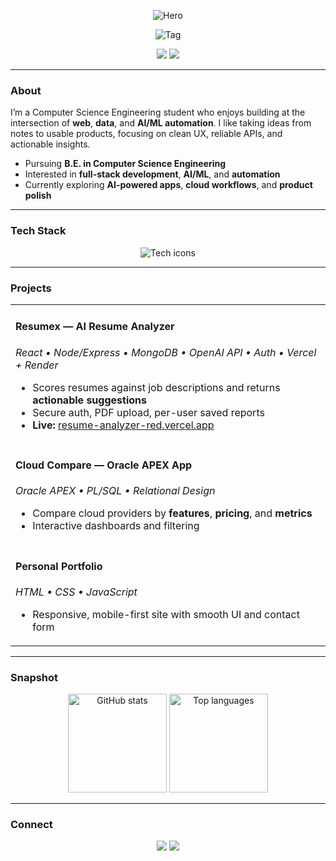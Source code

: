 <p align="center">
  <picture>
    <source media="(prefers-color-scheme: dark)" srcset="https://readme-typing-svg.herokuapp.com?size=34&duration=2500&pause=800&color=FFFFFF&center=true&vCenter=true&width=900&lines=Mohamed+Hamdan+A;Web+%E2%80%A2+Data+%E2%80%A2+AI%2FML+Automation" />
    <source media="(prefers-color-scheme: light)" srcset="https://readme-typing-svg.herokuapp.com?size=34&duration=2500&pause=800&color=0D1117&center=true&vCenter=true&width=900&lines=Mohamed+Hamdan+A;Web+%E2%80%A2+Data+%E2%80%A2+AI%2FML+Automation" />
    <img alt="Hero" src="https://readme-typing-svg.herokuapp.com?size=34&duration=2500&pause=800&color=FFFFFF&center=true&vCenter=true&width=900&lines=Mohamed+Hamdan+A;Web+%E2%80%A2+Data+%E2%80%A2+AI%2FML+Automation" />
  </picture>
</p>

<p align="center">
  <picture>
    <source media="(prefers-color-scheme: dark)" srcset="https://img.shields.io/badge/-Tech%20Builder%20%7C%20Learns%20by%20Shipping-0d1117?style=for-the-badge&labelColor=0d1117&color=434C5E" />
    <source media="(prefers-color-scheme: light)" srcset="https://img.shields.io/badge/-Tech%20Builder%20%7C%20Learns%20by%20Shipping-ffffff?style=for-the-badge&labelColor=ffffff&color=9CA3AF" />
    <img alt="Tag" src="https://img.shields.io/badge/-Tech%20Builder%20%7C%20Learns%20by%20Shipping-0d1117?style=for-the-badge&labelColor=0d1117&color=434C5E" />
  </picture>
</p>

<p align="center">
  <a href="mailto:mohamedhamdan20.work@gmail.com"><img src="https://img.shields.io/badge/Email-mohamedhamdan20.work%40gmail.com-1f2937?style=flat-square&logo=gmail&logoColor=EA4335"></a>
  <a href="https://github.com/Hamdan2045"><img src="https://img.shields.io/badge/GitHub-Hamdan2045-1f2937?style=flat-square&logo=github&logoColor=FFFFFF"></a>
</p>

<hr/>

<h3 align="left">About</h3>

I’m a Computer Science Engineering student who enjoys building at the intersection of **web**, **data**, and **AI/ML automation**. I like taking ideas from notes to usable products, focusing on clean UX, reliable APIs, and actionable insights.

- Pursuing **B.E. in Computer Science Engineering**
- Interested in **full-stack development**, **AI/ML**, and **automation**
- Currently exploring **AI-powered apps**, **cloud workflows**, and **product polish**

<hr/>

<h3 align="left">Tech Stack</h3>

<p align="center">
  <picture>
    <source media="(prefers-color-scheme: dark)" srcset="https://skillicons.dev/icons?i=html,css,js,react,nodejs,express,mongodb,python,cpp,java,oracle,regex,powershell&theme=dark" />
    <source media="(prefers-color-scheme: light)" srcset="https://skillicons.dev/icons?i=html,css,js,react,nodejs,express,mongodb,python,cpp,java,oracle,regex,powershell&theme=light" />
    <img alt="Tech icons" src="https://skillicons.dev/icons?i=html,css,js,react,nodejs,express,mongodb,python,cpp,java,oracle,regex,powershell&theme=dark" />
  </picture>
</p>

<hr/>

<h3 align="left">Projects</h3>

<table>
  <tr>
    <td>
      <h4>Resumex — AI Resume Analyzer</h4>
      <p><i>React • Node/Express • MongoDB • OpenAI API • Auth • Vercel + Render</i></p>
      <ul>
        <li>Scores resumes against job descriptions and returns <b>actionable suggestions</b></li>
        <li>Secure auth, PDF upload, per-user saved reports</li>
        <li><b>Live:</b> <a href="https://resume-analyzer-red.vercel.app">resume-analyzer-red.vercel.app</a></li>
      </ul>
    </td>
  </tr>
  <tr>
    <td>
      <h4>Cloud Compare — Oracle APEX App</h4>
      <p><i>Oracle APEX • PL/SQL • Relational Design</i></p>
      <ul>
        <li>Compare cloud providers by <b>features</b>, <b>pricing</b>, and <b>metrics</b></li>
        <li>Interactive dashboards and filtering</li>
      </ul>
    </td>
  </tr>
  <tr>
    <td>
      <h4>Personal Portfolio</h4>
      <p><i>HTML • CSS • JavaScript</i></p>
      <ul>
        <li>Responsive, mobile-first site with smooth UI and contact form</li>
      </ul>
    </td>
  </tr>
</table>

<hr/>

<h3 align="left">Snapshot</h3>

<p align="center">
  <picture>
    <source media="(prefers-color-scheme: dark)" srcset="https://github-readme-stats.vercel.app/api?username=Hamdan2045&show_icons=true&theme=github_dark&hide_title=true&hide_border=true&rank_icon=github" />
    <source media="(prefers-color-scheme: light)" srcset="https://github-readme-stats.vercel.app/api?username=Hamdan2045&show_icons=true&theme=default&hide_title=true&hide_border=true&rank_icon=github" />
    <img height="158" alt="GitHub stats" src="https://github-readme-stats.vercel.app/api?username=Hamdan2045&show_icons=true&theme=github_dark&hide_title=true&hide_border=true&rank_icon=github" />
  </picture>
  <picture>
    <source media="(prefers-color-scheme: dark)" srcset="https://github-readme-stats.vercel.app/api/top-langs/?username=Hamdan2045&layout=compact&theme=github_dark&hide_title=true&hide_border=true" />
    <source media="(prefers-color-scheme: light)" srcset="https://github-readme-stats.vercel.app/api/top-langs/?username=Hamdan2045&layout=compact&theme=default&hide_title=true&hide_border=true" />
    <img height="158" alt="Top languages" src="https://github-readme-stats.vercel.app/api/top-langs/?username=Hamdan2045&layout=compact&theme=github_dark&hide_title=true&hide_border=true" />
  </picture>
</p>

<hr/>

<h3 align="left">Connect</h3>

<p align="center">
  <a href="mailto:mohamedhamdan20.work@gmail.com"><img src="https://img.shields.io/badge/Email-1f2937?style=for-the-badge&logo=gmail&logoColor=EA4335"/></a>
  <a href="https://github.com/Hamdan2045"><img src="https://img.shields.io/badge/GitHub-1f2937?style=for-the-badge&logo=github&logoColor=ffffff"/></a>
</p>
